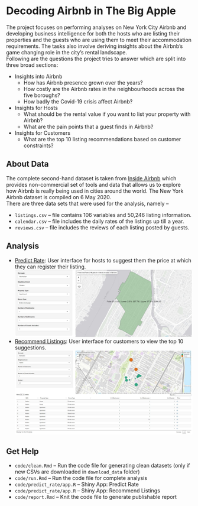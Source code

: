 # Decoding Airbnb in The Big Apple
The project focuses on performing analyses on New York City Airbnb and developing business intelligence for both the hosts who are listing their properties and the guests who are using them to meet their accommodation requirements. The tasks also involve deriving insights about the Airbnb’s game changing role in the city’s rental landscape.<br/>
Following are the questions the project tries to answer which are split into three broad sections:
* Insights into Airbnb
	+ How has Airbnb presence grown over the years?
	+ How costly are the Airbnb rates in the neighbourhoods across the five boroughs?
	+ How badly the Covid-19 crisis affect Airbnb?
* Insights for Hosts
	+ What should be the rental value if you want to list your property with Airbnb?
	+ What are the pain points that a guest finds in Airbnb? 
* Insights for Customers
	+ What are the top 10 listing recommendations based on customer constraints?
## About Data
The complete second-hand dataset is taken from [Inside Airbnb](http://insideairbnb.com/get-the-data.html) which provides non-commercial set of tools and data that allows us to explore how Airbnb is really being used in cities around the world. The New York Airbnb dataset is compiled on 6 May 2020.<br/>
There are three data sets that were used for the analysis, namely –
* `listings.csv` – file contains 106 variables and 50,246 listing information.
* `calendar.csv` – file includes the daily rates of the listings up till a year.
* `reviews.csv` – file includes the reviews of each listing posted by guests.
## Analysis

* [Predict Rate](https://phxlumens.shinyapps.io/predict_rate/): User interface for hosts to suggest them the price at which they can register their listing. <br/>
![Predict Rate](./support/predict_rate.jpg)
* [Recommend Listings](https://phxlumens.shinyapps.io/recommend_listings/): User interface for customers to view the top 10 suggestions.<br/>
![Recommend Listings](./support/recommend_listing.jpg)
## Get Help
* `code/clean.Rmd` – Run the code file for generating clean datasets (only if new CSVs are downloaded in `download_data` folder)
* `code/run.Rmd` – Run the code file for complete analysis
* `code/predict_rate/app.R` – Shiny App: Predict Rate
* `code/predict_rate/app.R` – Shiny App: Recommend Listings
* `code/report.Rmd` – Knit the code file to generate publishable report
